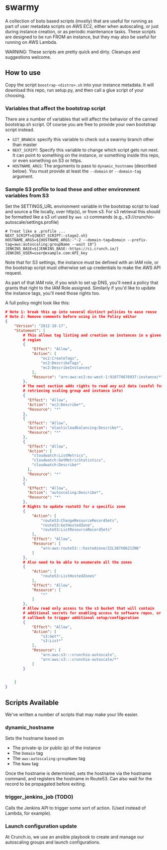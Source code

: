 # swarmy
A collection of boto based scripts (mostly) that are useful for running as part
of user metadata scripts on AWS EC2, either when autoscaling, or just during
instance creation, or as periodic maintenance tasks. These scripts are designed
to be run FROM an instance, but they may also be useful for running on AWS
Lambda.

WARNING: These scripts are pretty quick and dirty. Cleanups and suggestions
welcome.

## How to use
Copy the script `boostrap-<distro>.sh` into your instance metadata. It will
download this repo, run setup.py, and then call a glue script of your choosing.

### Variables that affect the bootstrap script
There are a number of variables that will affect the behavior of the canned
bootstrap.sh script. Of course you are free to provide your own bootstrap
script instead.

 * `GIT_BRANCH`: specify this variable to check out a swarmy branch other than
   master
 * `NEXT_SCRIPT`: Specify this variable to change which script gets run next.
   It can point to something on the instance, or something inside this repo, or
   even something on S3 or https.
 * `HOSTNAME_ARGS`: The arguments to pass to `dynamic_hostname` (described
   below). You must provide at least the `--domain` or `--domain-tag` argument.

### Sample S3 profile to load these and other environment variables from S3
Set the SETTINGS_URL environment variable in the bootstrap script to load and
source a file locally, over http(s), or from s3. For s3 retrieval this should
be formatted like a s3 url used by `aws s3` commands (e.g.,
s3://crunchio-autoscale/settings.profile)

```shell
# Treat like a .profile ...
NEXT_SCRIPT=${NEXT_SCRIPT:-stage2.sh}
HOSTNAME_ARGS=${HOSTNAME_ARGS:-"-2 --domain-tag=Domain --prefix-tag=aws:autoscaling:groupName --wait 10"}
JENKINS_BASE=${JENKINS_BASE:-https://ci.crunch.io/}
JENKINS_USER=user@example.com:API_key
```

Note that for S3 settings, the instance must be defined with an IAM role, or
the bootstrap script must otherwise set up credentials to make the AWS API
request.

As part of that IAM role, if you wish to set up DNS, you'll need a policy that grants that right to the IAM Role assigned. Similarly if you'd like to update the instance tags, you'll need those rights too.

A full policy might look like this:

```json
# Note 1: break this up into several distinct policies to ease reuse
# Note 2: Remove comments before using in the Policy editor
{
    "Version": "2012-10-17",
    "Statement": [
        # This allows tag listing and creation on instances in a given
        # region
        {
            "Effect": "Allow",
            "Action": [
                "ec2:CreateTags",
                "ec2:DescribeTags",
                "ec2:DescribeInstances"
            ],
            "Resource": "arn:aws:ec2:eu-west-1:910774676937:instance/*"
        },
        # The next section adds rights to read any ec2 data (useful for
        # retrieving scaling group and instance info)
        {
          "Effect": "Allow",
          "Action": "ec2:Describe*",
          "Resource": "*"
        },
        {
          "Effect": "Allow",
          "Action": "elasticloadbalancing:Describe*",
          "Resource": "*"
        },
        {
          "Effect": "Allow",
          "Action": [
            "cloudwatch:ListMetrics",
            "cloudwatch:GetMetricStatistics",
            "cloudwatch:Describe*"
          ],
          "Resource": "*"
        },
        {
          "Effect": "Allow",
          "Action": "autoscaling:Describe*",
          "Resource": "*"
        },
        # Rights to update route53 for a specific zone
        {
            "Action": [
                "route53:ChangeResourceRecordSets",
                "route53:GetHostedZone",
                "route53:ListResourceRecordSets"
            ],
            "Effect": "Allow",
            "Resource": [
                "arn:aws:route53:::hostedzone/Z2L387X0621IN6"
            ]
        },
        # Also need to be able to enumerate all the zones
        {
            "Action": [
                "route53:ListHostedZones"
            ],
            "Effect": "Allow",
            "Resource": [
                "*"
            ]
        },
        # Allow read only access to the s3 bucket that will contain
        # additional secrets for enabling access to software repos, or web
        # callback to trigger additional setup/configuration
        {
            "Effect": "Allow",
            "Action": [
                "s3:Get*",
                "s3:List*"
            ],
            "Resource": [
                "arn:aws:s3:::crunchio-autoscale",
                "arn:aws:s3:::crunchio-autoscale/*"
            ]
        }

 
    ]
}
```

## Scripts Available
We've written a number of scripts that may make your life easier.

### dynamic\_hostname
Sets the hostname based on

 * The private-ip (or public ip) of the instance
 * The `Domain` tag
 * The `aws:autoscaling:groupName` tag
 * The `Name` tag

Once the hostname is determined, sets the hostname via the hostname command,
and registers the hostname in Route53. Can also wait for the record to be
propagated before exiting.

### trigger\_jenkins\_job (TODO)
Calls the Jenkins API to trigger some sort of action. (Used instead of Lambda,
for example).

### Launch configuration update
At Crunch.io, we use an ansible playbook to create and manage our autoscaling
groups and launch configurations.
